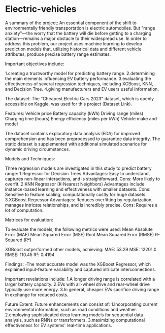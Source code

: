 # Electric-vehicles

A summary of the project:
An essential component of the shift to environmentally friendly transportation is electric automobiles. But "range anxiety"—the worry that the battery will die before getting to a charging station—remains a major obstacle to their widespread use. In order to address this problem, our project uses machine learning to develop prediction models that, utilizing historical data and different vehicle attributes, produce precise battery range estimates.

Important objectives include:

1.creating a trustworthy model for predicting battery range.
2.determining the main elements influencing EV battery performance.
3.evaluating the effectiveness of several regression techniques, including XGBoost, KNN, and Decision Tree.
4.giving manufacturers and EV users useful information.


The dataset:
The "Cheapest Electric Cars 2023" dataset, which is openly accessible on Kaggle, was used for this project (Dataset Link).

Features:
Vehicle price
Battery capacity (kWh)
Driving range (miles)
Charging time (hours)
Energy efficiency (miles per kWh)
Vehicle make and model

The dataset contains exploratory data analysis (EDA) for improved comprehension and has been preprocessed to guarantee data integrity. The static dataset is supplemented with additional simulated scenarios for dynamic driving circumstances.


Models and Techniques:

Three regression models are investigated in this study to predict battery range:
1.Regressor for Decision Trees
Advantages: Easy to understand, captures non-linear interactions, and is straightforward.
Cons: More likely to overfit.
2.KNN Regressor (K-Nearest Neighbors)
Advantages include instance-based learning and effectiveness with smaller datasets.
Cons: Sensitive to feature scaling; computationally costly for huge datasets.
3.XGBoost Regressor
Advantages: Reduces overfitting by regularization, manages intricate relationships, and is incredibly precise.
Cons: Requires a lot of computation.

Matrices for evaluation:

To evaluate the models, the following metrics were used:
Mean Absolute Error (MAE)
Mean Squared Error (MSE)
Root Mean Squared Error (RMSE)
R-Squared (R²)

XGBoost outperformed other models, achieving:
MAE: 53.29
MSE: 12201.0
RMSE: 110.45
R²: 0.4194

Findings:
-The most accurate model was the XGBoost Regressor, which explained input-feature variability and captured intricate interconnections.

Important revelations include:
1.A longer driving range is correlated with a larger battery capacity.
2.EVs with all-wheel drive and rear-wheel drive typically use more energy.
3.In general, cheaper EVs sacrifice driving range in exchange for reduced costs.

Future Extent:
Future enhancements can consist of:
1.Incorporating current environmental information, such as road conditions and weather.
2.employing sophisticated deep learning models for sequential data analysis, such as RNNs or transformers.
3.maximizing computational effectiveness for EV systems' real-time applications.
